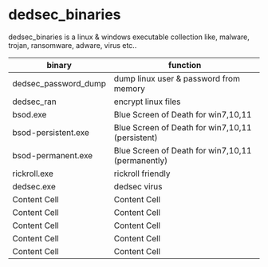 # dedsec_binaries
dedsec_binaries is a linux & windows executable collection like, malware, trojan, ransomware, adware, virus etc..

binary  | function
------------- | -------------
dedsec_password_dump  | dump linux user & password from memory
dedsec_ran  | encrypt linux files
bsod.exe  | Blue Screen of Death for win7,10,11
bsod-persistent.exe  | Blue Screen of Death for win7,10,11 (persistent)
bsod-permanent.exe  | Blue Screen of Death for win7,10,11 (permanently)
rickroll.exe  | rickroll friendly
dedsec.exe   | dedsec virus
Content Cell  | Content Cell
Content Cell  | Content Cell
Content Cell  | Content Cell
Content Cell  | Content Cell
Content Cell  | Content Cell
